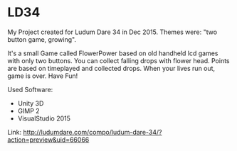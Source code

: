 # LD34

My Project created for Ludum Dare 34 in Dec 2015. Themes were: "two button game, growing". 

It's a small Game called FlowerPower based on old handheld lcd games with only two buttons. You can collect falling drops with flower head. Points are based on timeplayed and collected drops. When your lives run out, game is over. Have Fun!

Used Software:
  * Unity 3D
  * GIMP 2
  * VisualStudio 2015
   
Link: http://ludumdare.com/compo/ludum-dare-34/?action=preview&uid=66066
